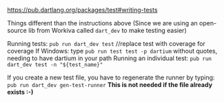 https://pub.dartlang.org/packages/test#writing-tests

Things different than the instructions above (Since we are using an open-source lib from Workiva called `dart_dev` to make testing easier)

Running tests: `pub run dart_dev test`  //replace test with coverage for coverage
  If Windows: type `pub run test test -p dartium` without quotes, needing to have dartium in your path
Running an individual test: `pub run dart_dev test -n "${test_name}"`

If you create a new test file, you have to regenerate the runner by typing: `pub run dart_dev gen-test-runner`
**This is not needed if the file already exists :-)**
